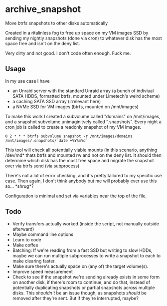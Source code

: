 # archive_snapshot
Move btrfs snapshots to other disks automatically

Created in a ritalinless fog to free up space on my VM images SSD by sending my nightly snapshots (done via cron) to whatever disk has the most space free and isn't on the deny list.

Very dirty and not good. I don't code often enough. Fuck me.

## Usage
In my use case I have
* an Unraid server with the standard Unraid array (a bunch of indiviual SATA HDDS, formatted btrfs, mounted under Limetech's weird scheme)
* a caching SATA SSD array (irrelevant here)
* a NVMe SSD for VM images (btrfs, mounted on /mnt/images)

To make this work I created a subvolume called "domains" on /mnt/images, and a snapshot subvolume unimaginitvely called ".snapshots". Every night a cron job is called to create a readonly snapshot of my VM images.
```
0 2 * * * btrfs subvolume snapshot -r /mnt/images/domains /mnt/images/.snapshots/`date +%Y%m%d`
```
This tool will check all potentially viable mounts (in this scenario, anything /dev/md* thats btrfs and mounted rw and not on the deny list. It should then determine which disk has the most free space and migrate the snapshot over via btrfs send (via subprocess)

There's not a lot of error checking, and it's pretty tailored to my specific use case. Then again, I don't think anybody but me will probably ever use this so... \*shrug\*?

Configuration is minimal and set via variables near the top of the file. 

## Todo
* Verify transfers actually worked (inside the script, not manually outside afterward)
* Maybe command line options
* Learn to code
* Make coffee
* Batching: If we're reading from a fast SSD but writing to slow HDDs, maybe we can run multiple subprocesses to write a snapshot to each to make clearing faster.
* Make sure there's actually space on (any of) the target volume(s).
* Improve speed measurement
* Check to see if the snapshot we're sending already exists in some form on another disk, if there's room to continue, and do that, instead of potentially duplicating snapshots or partial snapshots across multiple disks. This *shouldn't* be an issue though, as snapshots *should* be removed after they're sent. But if they're interrupted, maybe?
